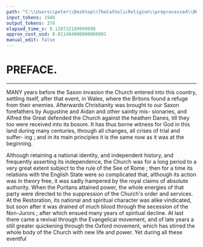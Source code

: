 ```yaml
---
path: "C:\\Users\\peter\\Desktop\\TheCatholicReligion\\preprocessed\\00007.jpg"
input_tokens: 1948
output_tokens: 376
elapsed_time_s: 9.128732199999998
approx_cost_usd: 0.011484000000000001
manual_edit: false
---
```

# PREFACE.

---

MANY years before the Saxon invasion the Church
entered into this country, settling itself, after that
event, in Wales, where the Britons found a refuge from their
enemies. Afterwards Christianity was brought to our Saxon
forefathers by Augustine and Aidan and other saintly mis-
sionaries, and Alfred the Great defended the Church against
the heathen Danes, till they too were received into its bosom.
It has thus borne witness for God in this land during many
centuries, through all changes, all crises of trial and suffer-
ing ; and in its main principles it is the same now as it was
at the beginning.

Although retaining a national identity, and independent
history, and frequently asserting its independence, the
Church was for a long period to a very great extent subject
to the rule of the See of Rome ; then for a time its relations
with the English State were so complicated that, although
its action was in theory free, it was sadly hampered by the
royal claims of absolute authority. When the Puritans
attained power, the whole energies of that party were
directed to the suppression of the Church's order and
services. At the Restoration, its national and spiritual
character was alike vindicated, but soon after it was drained
of much blood through the secession of the Non-Jurors ; after
which ensued many years of spiritual decline. At last there
came a revival through the Evangelical movement, and of
late years a still greater quickening through the Oxford
movement, which has stirred the whole body of the Church
with new life and power. Yet during all these eventful